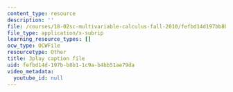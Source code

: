 ```yaml
---
content_type: resource
description: ''
file: /courses/18-02sc-multivariable-calculus-fall-2010/fefbd14d197bb8b11c9ab4bb51ae79da_jUrPIbJWpOA.srt
file_type: application/x-subrip
learning_resource_types: []
ocw_type: OCWFile
resourcetype: Other
title: 3play caption file
uid: fefbd14d-197b-b8b1-1c9a-b4bb51ae79da
video_metadata:
  youtube_id: null
---
```

